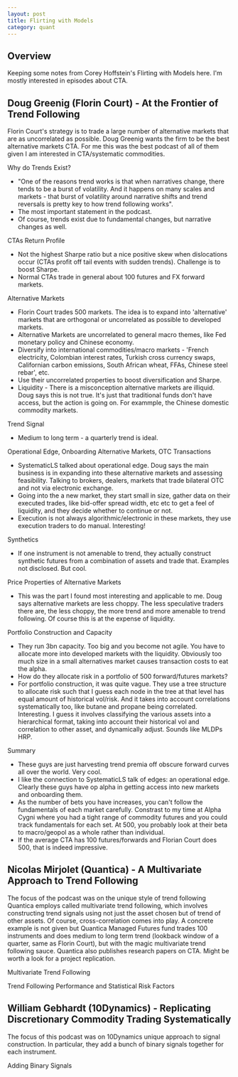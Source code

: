 ```yaml
---
layout: post
title: Flirting with Models
category: quant
---
```


## Overview

Keeping some notes from Corey Hoffstein's Flirting with Models here. I'm mostly interested in episodes about CTA.

## Doug Greenig (Florin Court) - At the Frontier of Trend Following

Florin Court's strategy is to trade a large number of alternative markets that are as uncorrelated as possible. Doug Greenig wants the firm to be the best alternative markets CTA. For me this was the best podcast of all of them given I am interested in CTA/systematic commodities.

Why do Trends Exist?

* "One of the reasons trend works is that when narratives change, there tends to be a burst of volatility. And it happens on many scales and markets - that burst of volatility around narrative shifts and trend reversals is pretty key to how trend following works".
* The most important statement in the podcast.
* Of course, trends exist due to fundamental changes, but narrative changes as well. 

CTAs Return Profile

* Not the highest Sharpe ratio but a nice positive skew when dislocations occur (CTAs profit off tail events with sudden trends). Challenge is to boost Sharpe.
* Normal CTAs trade in general about 100 futures and FX forward markets.

Alternative Markets 

* Florin Court trades 500 markets. The idea is to expand into 'alternative' markets that are orthogonal or uncorrelated as possible  to developed markets.
* Alternative Markets are uncorrelated to general macro themes, like Fed monetary policy and Chinese economy.
* Diversify into international commodities/macro markets - 'French electricity, Colombian interest rates, Turkish cross currency swaps, Californian carbon emissions, South African wheat, FFAs, Chinese steel rebar', etc.
* Use their uncorrelated properties to boost diversification and Sharpe.
* Liquidity - There is a misconception alternative markets are illiquid. Doug says this is not true. It's just that traditional funds don't have access, but the action is going on. For exammple, the Chinese domestic commodity markets.

Trend Signal

* Medium to long term - a quarterly trend is ideal. 

Operational Edge, Onboarding Alternative Markets, OTC Transactions

* SystematicLS talked about operational edge. Doug says the main business is in expanding into these alternative markets and assessing feasibility. Talking to brokers, dealers, markets that trade bilateral OTC and not via electronic exchange.
* Going into the a new market, they start small in size, gather data on their executed trades, like bid-offer spread width, etc etc to get a feel of liquidity, and they decide whether to continue or not.
* Execution is not always algorithmic/electronic in these markets, they use execution traders to do manual. Interesting!

Synthetics

* If one instrument is not amenable to trend, they actually construct synthetic futures from a combination of assets and trade that. Examples not disclosed. But cool.

Price Properties of Alternative Markets

* This was the part I found most interesting and applicable to me. Doug says alternative markets are less choppy. The less speculative traders there are, the less choppy, the more trend and more amenable to trend following. Of course this is at the expense of liquidity.

Portfolio Construction and Capacity

* They run 3bn capacity. Too big and you become not agile. You have to allocate more into developed markets with the liquidity. Obviously too much size in a small alternatives market causes transaction costs to eat the alpha.
* How do they allocate risk in a portfolio of 500 forward/futures markets?
* For portfolio construction, it was quite vague. They use a tree structure to allocate risk such that I guess each node in the tree at that level has equal amount of historical vol/risk. And it takes into account correlations systematically too, like butane and propane being correlated. Interesting. I guess it involves classifying the various assets into a hierarchical format, taking into account their historical vol and correlation to other asset, and dynamically adjust. Sounds like MLDPs HRP.

Summary

* These guys are just harvesting trend premia off obscure forward curves all over the world. Very cool.
* I like the connection to SystematicLS talk of edges: an operational edge. Clearly these guys have op alpha in getting access into new markets and onboarding them.
* As the number of bets you have increases, you can't follow the fundamentals of each market carefully. Constrast to my time at Alpha Cygni where you had a tight range of commodity futures and you could track fundamentals for each set. At 500, you probably look at their beta to macro/geopol as a whole rather than individual. 
* If the average CTA has 100 futures/forwards and Florian Court does 500, that is indeed impressive.
  

## Nicolas Mirjolet (Quantica) - A Multivariate Approach to Trend Following

The focus of the podcast was on the unique style of trend following Quantica employs called multivariate trend following, which involves constructing trend signals using not just the asset chosen but of trend of other assets. Of course, cross-correlation comes into play. A concrete example is not given but Quantica Managed Futures fund trades 100 instruments and does medium to long term trend (lookback window of a quarter, same as Florin Court), but with the magic multivariate trend following sauce. Quantica also publishes research papers on CTA. Might be worth a look for a project replication.

Multivariate Trend Following

Trend Following Performance and Statistical Risk Factors


## William Gebhardt (10Dynamics) - Replicating Discretionary Commodity Trading Systematically

The focus of this podcast was on 10Dynamics unique approach to signal construction. In particular, they add a bunch of binary signals together for each instrument.

Adding Binary Signals